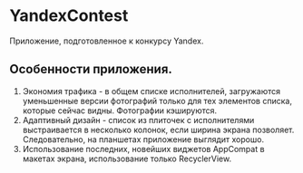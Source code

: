 # YandexContest
Приложение, подготовленное к конкурсу Yandex.
## Особенности приложения.
1. Экономия трафика - в общем списке исполнителей, загружаются уменьшенные версии фотографий только для тех элементов списка, которые сейчас видны. Фотографии кэшируются.
2. Адаптивный дизайн - список из плиточек с исполнителями выстраивается в несколько колонок, если ширина экрана позволяет. Следовательно, на планшетах приложение выглядит хорошо.
3. Использование последних, новейших виджетов AppCompat в макетах экрана, использование только RecyclerView.
